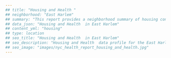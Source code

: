 ```yaml
---
## title: "Housing and Health "
## neighborhood: "East Harlem"
## summary: "This report provides a neighborhood summary of housing conditions and related health outcomes. It also describes population characteristics that can increase vulnerability to housing hazards."
## data_json: "Housing and Health  in East Harlem"
## content_yml: "housing"
## type: location
## seo_title: "Housing and Health  in East Harlem"
## seo_description: "Housing and Health  data profile for the East Harlem neighborhood of NYC."
## seo_image: "images/nyc_health_report_housing_and_health.jpg"
---
```

